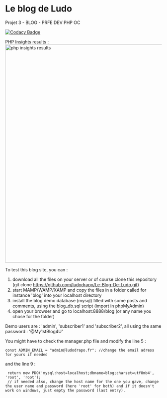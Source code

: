 # Le blog de Ludo
 Projet 3 - BLOG - PRFE DEV PHP OC

[![Codacy Badge](https://app.codacy.com/project/badge/Grade/c3958ea5270544fdbd48aaf0b9ca5eff)](https://www.codacy.com/gh/ludodrapo/Le-Blog-De-Ludo/dashboard?utm_source=github.com&amp;utm_medium=referral&amp;utm_content=ludodrapo/Le-Blog-De-Ludo&amp;utm_campaign=Badge_Grade)

PHP Insights results :<br />
<img src="https://raw.github.com/ludodrapo/Le-Blog-de-Ludo/main/php_insights_results.png" alt="php insights results" width="700"/>

To test this blog site, you can :

1) download all the files on your server or of course clone this repository (git clone https://github.com/ludodrapo/Le-Blog-De-Ludo.git)
2) start MAMP/WAMP/XAMP and copy the files in a folder called for instance 'blog' into your localhost directory
3) install the blog demo database (mysql) filled with some posts and comments, using the blog_db.sql script (import in phpMyAdmin)
4) open your browser and go to localhost:8888/blog (or any name you chose for the folder)

Demo users are : 'admin', 'subscriber1' and 'subscriber2', all using the same password : '@My1stBlog4U'

You might have to check the manager.php file and modify the line 5 :
```
const ADMIN_EMAIL = "admin@ludodrapo.fr"; //change the email adress for yours if needed
```
and the line 9 :
```
 return new PDO('mysql:host=localhost;dbname=blog;charset=utf8mb4', 'root', 'root');
 // if needed also, change the host name for the one you gave, change the user name and password (here 'root' for both) and if it doesn't work on windows, just empty the password (last entry).
```
